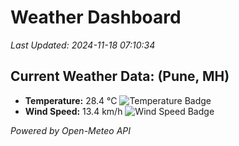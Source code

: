 
# Weather Dashboard

_Last Updated: 2024-11-18 07:10:34_

## Current Weather Data: (Pune, MH)
- **Temperature:** 28.4 °C ![Temperature Badge](https://img.shields.io/badge/Temperature-Medium%20Temp-green)
- **Wind Speed:** 13.4 km/h ![Wind Speed Badge](https://img.shields.io/badge/Wind%20Speed-Low%20Wind-blue)

*Powered by Open-Meteo API*
